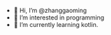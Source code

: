 - 👋 Hi, I’m @zhanggaoming
- 👀 I’m interested in programming
- 🌱 I’m currently learning kotlin.

<!---
zhanggaoming/zhanggaoming is a ✨ special ✨ repository because its `README.md` (this file) appears on your GitHub profile.
You can click the Preview link to take a look at your changes.
--->

